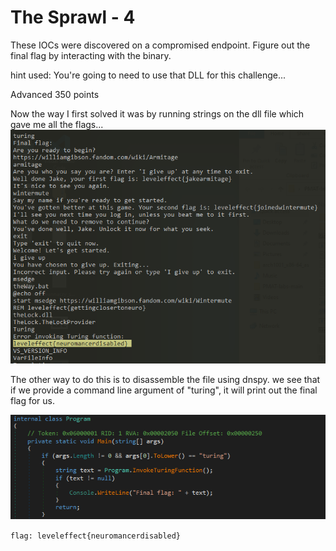 # The Sprawl - 4 

These IOCs were discovered on a compromised endpoint. Figure out the final flag by interacting with the binary.

hint used: You're going to need to use that DLL for this challenge...

Advanced 
350 points 


Now the way I first solved it was by running strings on the dll file which gave me all the flags...
![thesprawl flags](/Images/the_sprawl_strings.png)

The other way to do this is to disassemble the file using dnspy.
we see that if we provide a command line argument of "turing", it will print out the final flag for us.

![final flag](/Images/sprawl_final_flag.png)

`flag: leveleffect{neuromancerdisabled}`
